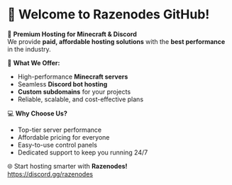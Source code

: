# 👋 Welcome to Razenodes GitHub! 

🚀 **Premium Hosting for Minecraft & Discord**  
We provide **paid, affordable hosting solutions** with the **best performance** in the industry.  

🌟 **What We Offer:**  
- High-performance **Minecraft servers**  
- Seamless **Discord bot hosting**  
- **Custom subdomains** for your projects  
- Reliable, scalable, and cost-effective plans  

💻 **Why Choose Us?**  
- Top-tier server performance  
- Affordable pricing for everyone  
- Easy-to-use control panels  
- Dedicated support to keep you running 24/7  

🌐 Start hosting smarter with **Razenodes!**  
   https://discord.gg/razenodes
